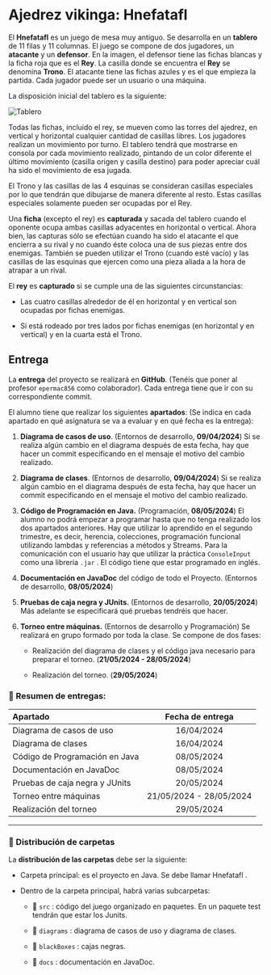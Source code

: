 # Ajedrez vikinga: Hnefatafl

El **Hnefatafl** es un juego de mesa muy antiguo. Se desarrolla en un **tablero** de 11 filas y
11 columnas. El juego se compone de dos jugadores, un **atacante** y un **defensor**. En la
imagen, el defensor tiene las fichas blancas y la ficha roja que es el **Rey**. La casilla donde se encuentra el **Rey** se denomina **Trono**. El atacante tiene las fichas azules y es el que empieza la partida. Cada jugador puede ser un usuario o una máquina.

La disposición inicial del tablero es la siguiente:

![Tablero](https://i.imgur.com/JPQEgMf.jpeg)

Todas las fichas, incluido el rey, se mueven como las torres del ajedrez, en vertical y
horizontal cualquier cantidad de casillas libres. Los jugadores realizan un movimiento
por turno. El tablero tendrá que mostrarse en consola por cada movimiento realizado,
pintando de un color diferente el último movimiento (casilla origen y casilla destino)
para poder apreciar cuál ha sido el movimiento de esa jugada.

El Trono y las casillas de las 4 esquinas se consideran casillas especiales por lo que
tendrán que dibujarse de manera diferente al resto. Estas casillas especiales solamente
pueden ser ocupadas por el Rey.

Una **ficha** (excepto el rey) es **capturada** y sacada del tablero cuando el oponente ocupa ambas casillas adyacentes en horizontal o vertical. Ahora bien, las capturas sólo se efectúan cuando ha sido el atacante el que encierra a su rival y no cuando éste coloca una de sus piezas entre dos enemigas. También se pueden utilizar el Trono (cuando esté vacío) y las casillas de las esquinas que ejercen como una pieza aliada a la hora de atrapar a un rival.

El **rey** es **capturado** si se cumple una de las siguientes circunstancias:

- Las cuatro casillas alrededor de él en horizontal y en vertical son ocupadas por
fichas enemigas.

- Si está rodeado por tres lados por fichas enemigas (en horizontal y en vertical) y en
la cuarta está el Trono.



## Entrega

La **entrega** del proyecto se realizará en **GitHub**. (Tenéis que poner al profesor
`epermac856` como colaborador). Cada entrega tiene que ir con su correspondiente
commit.

El alumno tiene que realizar los siguientes **apartados**: (Se indica en cada apartado en qué asignatura se va a evaluar y en qué fecha es la entrega):

  1. **Diagrama de casos de uso**. (Entornos de desarrollo, **09/04/2024**) Si se realiza
    algún cambio en el diagrama después de esta fecha, hay que hacer un commit
    especificando en el mensaje el motivo del cambio realizado.

  2. **Diagrama de clases**. (Entornos de desarrollo, **09/04/2024**) Si se realiza algún
  cambio en el diagrama después de esta fecha, hay que hacer un commit
  especificando en el mensaje el motivo del cambio realizado.

  3. **Código de Programación en Java.** (Programación, **08/05/2024**) El alumno no
  podrá empezar a programar hasta que no tenga realizado los dos apartados
  anteriores. Hay que utilizar lo aprendido en el segundo trimestre, es decir,
  herencia, colecciones, programación funcional utilizando lambdas y referencias a
  métodos y Streams. Para la comunicación con el usuario hay que utilizar la
  práctica `ConsoleInput` como una librería `.jar` . El código tiene que estar
  programado en inglés.

  4. **Documentación en JavaDoc** del código de todo el Proyecto. (Entornos de
  desarrollo, **08/05/2024**)
  
  5. **Pruebas de caja negra y JUnits.** (Entornos de desarrollo, **20/05/2024**) Más
  adelante se especificará qué pruebas tendréis que hacer.

  6. **Torneo entre máquinas.** (Entornos de desarrollo y Programación) Se realizará en
   grupo formado por toda la clase. Se compone de dos fases:

       * Realización del diagrama de clases y el código java necesario para preparar el
   torneo. (**21/05/2024 - 28/05/2024**)
    
     * Realización del torneo. (**29/05/2024**)

### 📅 Resumen de entregas:

| Apartado  | Fecha de entrega |
| :----------- | :-----------: |
| Diagrama de casos de uso| 16/04/2024 |
| Diagrama de clases| 16/04/2024 |
| Código de Programación en Java| 08/05/2024 |
| Documentación en JavaDoc| 08/05/2024 |
| Pruebas de caja negra y JUnits| 20/05/2024 |
| Torneo entre máquinas| 21/05/2024 - 28/05/2024 |
| Realización del torneo| 29/05/2024 |

*** 

### 📁 Distribución de carpetas

La **distribución de las carpetas** debe ser la siguiente:

* Carpeta principal: es el proyecto en Java. Se debe llamar Hnefatafl .

* Dentro de la carpeta principal, habrá varias subcarpetas:
 
    * 📁 `src` : código del juego organizado en paquetes. En un paquete test tendrán que estar los Junits.
     
    * 📁 `diagrams` : diagrama de casos de uso y diagrama de clases.
     
    * 📁 `blackBoxes` : cajas negras.
     
    * 📁 `docs`  : documentación en JavaDoc.